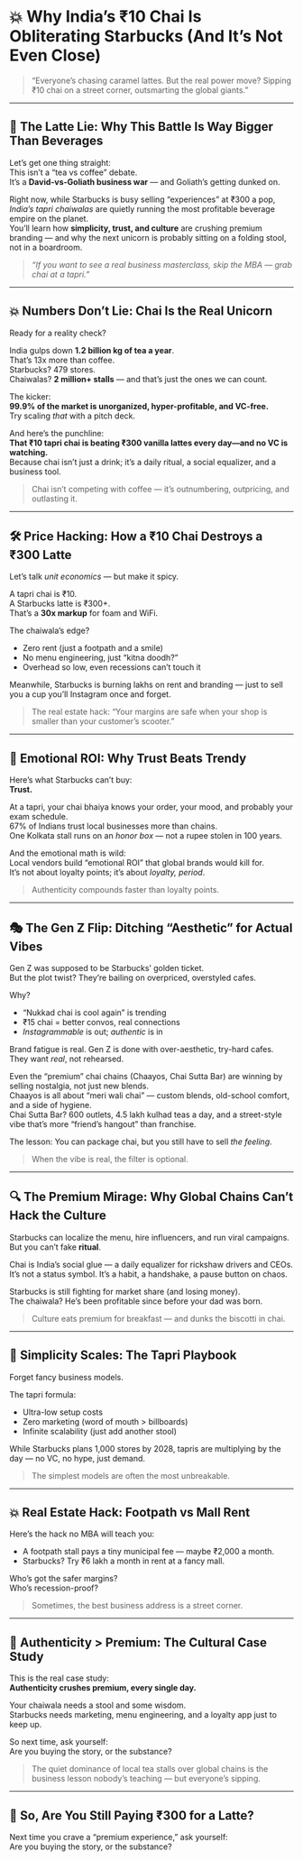 # 💥 Why India’s ₹10 Chai Is Obliterating Starbucks (And It’s Not Even Close)

> “Everyone’s chasing caramel lattes. But the real power move? Sipping ₹10 chai on a street corner, outsmarting the global giants.”

---

## 👀 The Latte Lie: Why This Battle Is Way Bigger Than Beverages

Let’s get one thing straight:  
This isn’t a “tea vs coffee” debate.  
It’s a **David-vs-Goliath business war** — and Goliath’s getting dunked on.

Right now, while Starbucks is busy selling “experiences” at ₹300 a pop, *India’s tapri chaiwalas* are quietly running the most profitable beverage empire on the planet.  
You’ll learn how **simplicity, trust, and culture** are crushing premium branding — and why the next unicorn is probably sitting on a folding stool, not in a boardroom.

> *“If you want to see a real business masterclass, skip the MBA — grab chai at a tapri.”*

---

## 💥 Numbers Don’t Lie: Chai Is the Real Unicorn

Ready for a reality check?

India gulps down **1.2 billion kg of tea a year**.  
That’s 13x more than coffee.  
Starbucks? 479 stores.  
Chaiwalas? **2 million+ stalls** — and that’s just the ones we can count.

The kicker:  
**99.9% of the market is unorganized, hyper-profitable, and VC-free.**  
Try scaling *that* with a pitch deck.

And here’s the punchline:  
**That ₹10 tapri chai is beating ₹300 vanilla lattes every day—and no VC is watching.**  
Because chai isn’t just a drink; it’s a daily ritual, a social equalizer, and a business tool.

> Chai isn’t competing with coffee — it’s outnumbering, outpricing, and outlasting it.

---

## 🛠️ Price Hacking: How a ₹10 Chai Destroys a ₹300 Latte

Let’s talk *unit economics* — but make it spicy.

A tapri chai is ₹10.  
A Starbucks latte is ₹300+.  
That’s a **30x markup** for foam and WiFi.

The chaiwala’s edge?  
- Zero rent (just a footpath and a smile)  
- No menu engineering, just “kitna doodh?”  
- Overhead so low, even recessions can’t touch it

Meanwhile, Starbucks is burning lakhs on rent and branding — just to sell you a cup you’ll Instagram once and forget.

> The real estate hack: “Your margins are safe when your shop is smaller than your customer’s scooter.”

---

## 🧠 Emotional ROI: Why Trust Beats Trendy

Here’s what Starbucks can’t buy:  
**Trust.**

At a tapri, your chai bhaiya knows your order, your mood, and probably your exam schedule.  
67% of Indians trust local businesses more than chains.  
One Kolkata stall runs on an *honor box* — not a rupee stolen in 100 years.

And the emotional math is wild:  
Local vendors build “emotional ROI” that global brands would kill for.  
It’s not about loyalty points; it’s about *loyalty, period*.

> Authenticity compounds faster than loyalty points.

---

## 🎭 The Gen Z Flip: Ditching “Aesthetic” for Actual Vibes

Gen Z was supposed to be Starbucks’ golden ticket.  
But the plot twist? They’re bailing on overpriced, overstyled cafes.

Why?  
- “Nukkad chai is cool again” is trending  
- ₹15 chai = better convos, real connections  
- *Instagrammable* is out; *authentic* is in

Brand fatigue is real. Gen Z is done with over-aesthetic, try-hard cafes.  
They want *real*, not rehearsed.

Even the “premium” chai chains (Chaayos, Chai Sutta Bar) are winning by selling nostalgia, not just new blends.  
Chaayos is all about “meri wali chai” — custom blends, old-school comfort, and a side of hygiene.  
Chai Sutta Bar? 600 outlets, 4.5 lakh kulhad teas a day, and a street-style vibe that’s more “friend’s hangout” than franchise.

The lesson: You can package chai, but you still have to sell *the feeling*.

> When the vibe is real, the filter is optional.

---

## 🔍 The Premium Mirage: Why Global Chains Can’t Hack the Culture

Starbucks can localize the menu, hire influencers, and run viral campaigns.  
But you can’t fake **ritual**.

Chai is India’s social glue — a daily equalizer for rickshaw drivers and CEOs.  
It’s not a status symbol. It’s a habit, a handshake, a pause button on chaos.

Starbucks is still fighting for market share (and losing money).  
The chaiwala? He’s been profitable since before your dad was born.

> Culture eats premium for breakfast — and dunks the biscotti in chai.

---

## 🧃 Simplicity Scales: The Tapri Playbook

Forget fancy business models.

The tapri formula:  
- Ultra-low setup costs  
- Zero marketing (word of mouth > billboards)  
- Infinite scalability (just add another stool)

While Starbucks plans 1,000 stores by 2028, tapris are multiplying by the day — no VC, no hype, just demand.

> The simplest models are often the most unbreakable.

---

## 💥 Real Estate Hack: Footpath vs Mall Rent

Here’s the hack no MBA will teach you:

- A footpath stall pays a tiny municipal fee — maybe ₹2,000 a month.
- Starbucks? Try ₹6 lakh a month in rent at a fancy mall.

Who’s got the safer margins?  
Who’s recession-proof?

> Sometimes, the best business address is a street corner.

---

## 🍔 Authenticity > Premium: The Cultural Case Study

This is the real case study:  
**Authenticity crushes premium, every single day.**

Your chaiwala needs a stool and some wisdom.  
Starbucks needs marketing, menu engineering, and a loyalty app just to keep up.

So next time, ask yourself:  
Are you buying the story, or the substance?

> The quiet dominance of local tea stalls over global chains is the business lesson nobody’s teaching — but everyone’s sipping.

---

## 🚪 So, Are You Still Paying ₹300 for a Latte?

Next time you crave a “premium experience,” ask yourself:  
Are you buying the story, or the substance?


